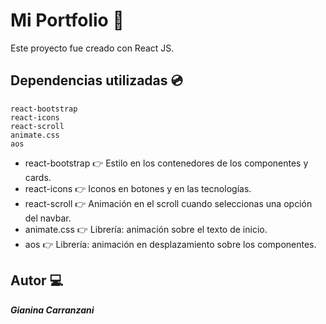# Mi Portfolio :file_folder:

Este proyecto fue creado con React JS.

## Dependencias utilizadas :cd:


```
react-bootstrap
react-icons
react-scroll
animate.css
aos
```


- react-bootstrap :point_right: Estilo en los contenedores de los componentes y cards.
- react-icons :point_right: Iconos en botones y en las tecnologías.
- react-scroll :point_right: Animación en el scroll cuando seleccionas una opción del navbar.
- animate.css :point_right: Librería: animación sobre el texto de inicio.
- aos :point_right: Librería: animación en desplazamiento sobre los componentes.



## Autor :computer:

_**Gianina Carranzani**_

